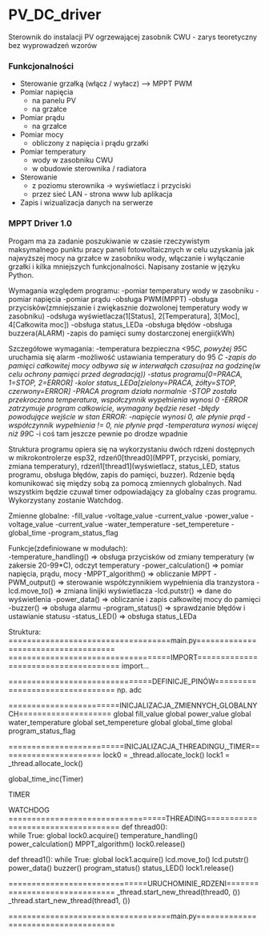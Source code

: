 # PV_DC_driver  

Sterownik do instalacji PV ogrzewającej zasobnik CWU - zarys teoretyczny bez wyprowadzeń wzorów

### Funkcjonalności

- Sterowanie grzałką (włącz / wyłacz) --> MPPT PWM
- Pomiar napięcia
  - na panelu PV
  - na grzałce
- Pomiar prądu
  - na grzałce
- Pomiar mocy
  - obliczony z napięcia i prądu grzałki
- Pomiar temperatury
  - wody w zasobniku CWU
  - w obudowie sterownika / radiatora
- Sterowanie
  - z poziomu sterownika -> wyświetlacz i przyciski
  - przez sieć LAN - strona www lub aplikacja
- Zapis i wizualizacja danych na serwerze

### MPPT Driver 1.0

Progam ma za zadanie poszukiwanie w czasie rzeczywistym maksymalnego punktu pracy paneli fotowoltaicznych
w celu uzyskania jak najwyższej mocy na grzałce w zasobniku wody, włączanie i wyłączanie grzałki i kilka 
mniejszych funkcjonalności. Napisany zostanie w języku Python.

Wymagania względem programu:
  -pomiar temperatury wody w zasobniku
  -pomiar napięcia
  -pomiar prądu
  -obsługa PWM(MPPT)
  -obsługa przycisków(zmniejszanie i zwiękasznie dozwolonej temperatury wody w zasobniku)
  -odsługa wyświetlacza(1[Status], 2[Temperatura], 3[Moc], 4[Całkowita moc])
  -obsługa status_LEDa
  -obsługa błędów
  -obsługa buzzera(ALARM)
  -zapis do pamięci sumy dostarczonej energii(kWh)

Szczegółowe wymagania:
  -temperatura bezpieczna <95*C, powyżej 95*C uruchamia się alarm
  -możliwość ustawiania temperatury do 95 *C
  -zapis do pamięci całkowitej mocy odbywa się w interwałąch czasu(raz na godzinę(w celu ochrony pamięci przed degradacją)) 
  -status programu[0=PRACA, 1=STOP, 2=ERROR]
  -kolor status_LEDa[zielony=PRACA, żółty=STOP, czerwony=ERROR]
  -PRACA program działa normalnie 
  -STOP została przekroczona temperatura, współczynnik wypełnienia wynosi 0
  -ERROR zatrzymuje program całkowicie, wymagany będzie reset
  -błędy powodujące wejście w stan ERROR:
    -napięcie wynosi 0, ale płynie prąd
    -współczynnik wypełnienia != 0, nie płynie prąd
    -temperatura wynosi więcej niż 99*C
    -i coś tam jeszcze pewnie po drodze wpadnie
	
Struktura programu opiera się na wykorzystaniu dwóch rdzeni dostępnych w mikrokontrolerze esp32, 
rdzeń0[thread0](MPPT, przyciski, pomiary, zmiana temperatury), rdzeń1[thread1](wyświetlacz, status_LED,
status programu, obsługa błędów, zapis do pamięci, buzzer). Rdzenie będą komunikować się między sobą za pomocą 
zmiennych globalnych. Nad wszystkim będzie czuwał timer odpowiadający za globalny czas programu. 
Wykorzystany zostanie Watchdog.

Zmienne globalne:
  -fill_value
  -voltage_value
  -current_value
  -power_value
  -voltage_value
  -current_value
  -water_temperature
  -set_tempereture
  -global_time
  -program_status_flag

Funkcje(zdefiniowane w modułach):  
  -temperature_handling() => obsługa przycisków od zmiany temperatury (w zakersie 20-99*C), odczyt temperatury
  -power_calculation() => pomiar napięcia, prądu, mocy
  -MPPT_algorithm() => obliczanie MPPT
  -PWM_output() => sterowanie współczynnikiem wypełnienia dla tranzystora
  -lcd.move_to() => zmiana linijki wyświetlacza
  -lcd.putstr() => dane do wyświetlenia
  -power_data() => obliczanie i zapis całkowitej mocy do pamięci
  -buzzer() => obsługa alarmu 
  -program_status() => sprawdzanie błędów i ustawianie statusu
  -status_LED() => obsługa status_LEDa

Struktura:
===================================main.py====================================
===================================IMPORT=====================================
import...

===============================DEFINICJE_PINÓW================================
np. adc

========================INICJALIZACJA_ZMIENNYCH_GLOBALNYCH====================
global fill_value
global power_value
global water_temperature
global set_tempereture
global global_time
global program_status_flag

=========================INICJALIZACJA_THREADINGU,_TIMER======================
lock0 = _thread.allocate_lock()
lock1 = _thread.allocate_lock()

global_time_inc(Timer)

TIMER

WATCHDOG
==================================THREADING===================================
def thread0():			
    while True:
	global
	lock0.acquire()
	temperature_handling()
	power_calculation()
	MPPT_algorithm()
	lock0.release()

def thread1():
    while True:
	global
	lock1.acquire()
	lcd.move_to()
	lcd.putstr()
	power_data()
	buzzer()
	program_status()
	status_LED()
	lock1.release()

==============================URUCHOMINIE_RDZENI==============================
_thread.start_new_thread(thread0, ())
_thread.start_new_thread(thread1, ())

===================================main.py====================================
